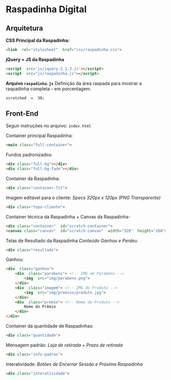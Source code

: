 # Raspadinha Digital

## Arquitetura

**CSS Principal da Raspadinha:**
```HTML
<link  rel="stylesheet"  href="css/raspadinha.css">
```
**jQuery + JS da Raspadinha**
```HTML
<script  src='js/jquery-2.1.3.js'></script>
<script  src="js/raspadinha.js"></script>
```
**Arquivo `raspadinha.js`**
Definição da área raspada para mostrar a raspadinha completa - em porcentagem.
```JS
scratched  =  30;
```

## Front-End 

Seguir instruções no arquivo: `index.html`

Container principal Raspadinha:
```HTML
<main class="full-container">
```
Fundos padronizados:
```HTML
<div class="full-bg"></div>
<div class="full-bg-fade"></div>
```
Container da Raspadinha:
```HTML
<div class="container-fit">
```
Imagem editável para o cliente:
*Specs 320px x 120px (PNG Transparente)*
```HTML
<div class="topo-cliente">
```
Container técnica da Raspadinha + Canvas da Raspadinha-
```HTML
<div class="container"  id="scratch-container">
<canvas class="canvas"  id="scratch-canvas"  width="320"  height="260"></canvas>
```
Telas de Resultado da Raspadinha
*Conteúdo Ganhou e Perdeu* 
```HTML
<div class="resultado">
```
Ganhou:
```HTML
<div  class="ganhou">
	<div  class="parabens"> <!-- IMG de Parabéns -->
		<img  src="img/parabens.png">
	</div>
	<div  class="imagem"> <!-- IMG do Produto -->
		<img  src="img/premios/produto.jpg">
	</div>
	<div  class="premio"> <!-- Nome do Produto -->
		Nome do Prêmio
	</div>
</div>
```
Container da quantidade de Raspadinhas:
```HTML
<div class="quantidade">
```
Mensagem padrão:
*Loja de retirada + Prazo de retirada*
```HTML
<div class="info-padrao">
```
Interatividade:
*Botões de Encerrar Sessão e Próxima Raspadinha*
```HTML
<div class="interatividade">
```


